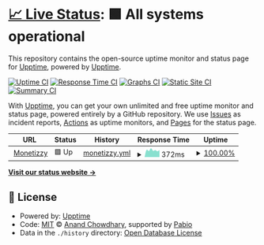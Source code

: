 # [📈 Live Status](https://status.monetizzy.com): <!--live status--> **🟩 All systems operational**

This repository contains the open-source uptime monitor and status page for [Upptime](https://upptime.js.org), powered by [Upptime](https://github.com/upptime/upptime).

[![Uptime CI](https://github.com/EduardoAbreuDev/MonetizzyUptime/workflows/Uptime%20CI/badge.svg)](https://github.com/EduardoAbreuDev/MonetizzyUptime/actions?query=workflow%3A%22Uptime+CI%22)
[![Response Time CI](https://github.com/EduardoAbreuDev/MonetizzyUptime/workflows/Response%20Time%20CI/badge.svg)](https://github.com/EduardoAbreuDev/MonetizzyUptime/actions?query=workflow%3A%22Response+Time+CI%22)
[![Graphs CI](https://github.com/EduardoAbreuDev/MonetizzyUptime/workflows/Graphs%20CI/badge.svg)](https://github.com/EduardoAbreuDev/MonetizzyUptime/actions?query=workflow%3A%22Graphs+CI%22)
[![Static Site CI](https://github.com/EduardoAbreuDev/MonetizzyUptime/workflows/Static%20Site%20CI/badge.svg)](https://github.com/EduardoAbreuDev/MonetizzyUptime/actions?query=workflow%3A%22Static+Site+CI%22)
[![Summary CI](https://github.com/EduardoAbreuDev/MonetizzyUptime/workflows/Summary%20CI/badge.svg)](https://github.com/EduardoAbreuDev/MonetizzyUptime/actions?query=workflow%3A%22Summary+CI%22)

With [Upptime](https://upptime.js.org), you can get your own unlimited and free uptime monitor and status page, powered entirely by a GitHub repository. We use [Issues](https://github.com/upptime/upptime/issues) as incident reports, [Actions](https://github.com/EduardoAbreuDev/MonetizzyUptime/actions) as uptime monitors, and [Pages](https://status.monetizzy.com) for the status page.

<!--start: status pages-->
<!-- This summary is generated by Upptime (https://github.com/upptime/upptime) -->
<!-- Do not edit this manually, your changes will be overwritten -->
<!-- prettier-ignore -->
| URL | Status | History | Response Time | Uptime |
| --- | ------ | ------- | ------------- | ------ |
| <img alt="" src="https://icons.duckduckgo.com/ip3/monetizzy.com.ico" height="13"> [Monetizzy](https://monetizzy.com) | 🟩 Up | [monetizzy.yml](https://github.com/EduardoAbreuDev/MonetizzyUptime/commits/HEAD/history/monetizzy.yml) | <details><summary><img alt="Response time graph" src="./graphs/monetizzy/response-time-week.png" height="20"> 372ms</summary><br><a href="https://EduardoAbreuDev.github.io/MonetizzyUptime/history/monetizzy"><img alt="Response time 320" src="https://img.shields.io/endpoint?url=https%3A%2F%2Fraw.githubusercontent.com%2FEduardoAbreuDev%2FMonetizzyUptime%2FHEAD%2Fapi%2Fmonetizzy%2Fresponse-time.json"></a><br><a href="https://EduardoAbreuDev.github.io/MonetizzyUptime/history/monetizzy"><img alt="24-hour response time 179" src="https://img.shields.io/endpoint?url=https%3A%2F%2Fraw.githubusercontent.com%2FEduardoAbreuDev%2FMonetizzyUptime%2FHEAD%2Fapi%2Fmonetizzy%2Fresponse-time-day.json"></a><br><a href="https://EduardoAbreuDev.github.io/MonetizzyUptime/history/monetizzy"><img alt="7-day response time 372" src="https://img.shields.io/endpoint?url=https%3A%2F%2Fraw.githubusercontent.com%2FEduardoAbreuDev%2FMonetizzyUptime%2FHEAD%2Fapi%2Fmonetizzy%2Fresponse-time-week.json"></a><br><a href="https://EduardoAbreuDev.github.io/MonetizzyUptime/history/monetizzy"><img alt="30-day response time 308" src="https://img.shields.io/endpoint?url=https%3A%2F%2Fraw.githubusercontent.com%2FEduardoAbreuDev%2FMonetizzyUptime%2FHEAD%2Fapi%2Fmonetizzy%2Fresponse-time-month.json"></a><br><a href="https://EduardoAbreuDev.github.io/MonetizzyUptime/history/monetizzy"><img alt="1-year response time 320" src="https://img.shields.io/endpoint?url=https%3A%2F%2Fraw.githubusercontent.com%2FEduardoAbreuDev%2FMonetizzyUptime%2FHEAD%2Fapi%2Fmonetizzy%2Fresponse-time-year.json"></a></details> | <details><summary><a href="https://EduardoAbreuDev.github.io/MonetizzyUptime/history/monetizzy">100.00%</a></summary><a href="https://EduardoAbreuDev.github.io/MonetizzyUptime/history/monetizzy"><img alt="All-time uptime 99.91%" src="https://img.shields.io/endpoint?url=https%3A%2F%2Fraw.githubusercontent.com%2FEduardoAbreuDev%2FMonetizzyUptime%2FHEAD%2Fapi%2Fmonetizzy%2Fuptime.json"></a><br><a href="https://EduardoAbreuDev.github.io/MonetizzyUptime/history/monetizzy"><img alt="24-hour uptime 100.00%" src="https://img.shields.io/endpoint?url=https%3A%2F%2Fraw.githubusercontent.com%2FEduardoAbreuDev%2FMonetizzyUptime%2FHEAD%2Fapi%2Fmonetizzy%2Fuptime-day.json"></a><br><a href="https://EduardoAbreuDev.github.io/MonetizzyUptime/history/monetizzy"><img alt="7-day uptime 100.00%" src="https://img.shields.io/endpoint?url=https%3A%2F%2Fraw.githubusercontent.com%2FEduardoAbreuDev%2FMonetizzyUptime%2FHEAD%2Fapi%2Fmonetizzy%2Fuptime-week.json"></a><br><a href="https://EduardoAbreuDev.github.io/MonetizzyUptime/history/monetizzy"><img alt="30-day uptime 100.00%" src="https://img.shields.io/endpoint?url=https%3A%2F%2Fraw.githubusercontent.com%2FEduardoAbreuDev%2FMonetizzyUptime%2FHEAD%2Fapi%2Fmonetizzy%2Fuptime-month.json"></a><br><a href="https://EduardoAbreuDev.github.io/MonetizzyUptime/history/monetizzy"><img alt="1-year uptime 99.91%" src="https://img.shields.io/endpoint?url=https%3A%2F%2Fraw.githubusercontent.com%2FEduardoAbreuDev%2FMonetizzyUptime%2FHEAD%2Fapi%2Fmonetizzy%2Fuptime-year.json"></a></details>

<!--end: status pages-->

[**Visit our status website →**](https://status.monetizzy.com)

## 📄 License

- Powered by: [Upptime](https://github.com/upptime/upptime)
- Code: [MIT](./LICENSE) © [Anand Chowdhary](https://anandchowdhary.com), supported by [Pabio](https://pabio.com)
- Data in the `./history` directory: [Open Database License](https://opendatacommons.org/licenses/odbl/1-0/)

